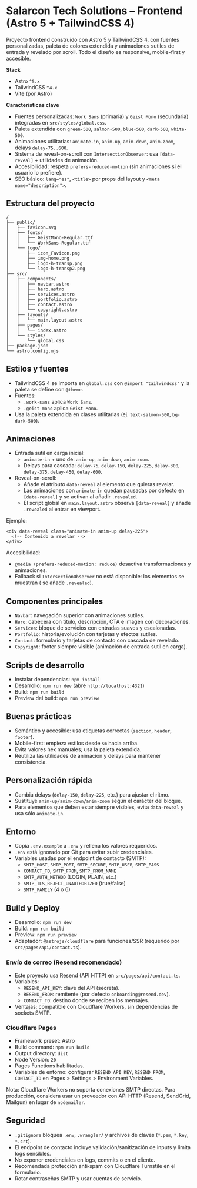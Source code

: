 # Salarcon Tech Solutions – Frontend (Astro 5 + TailwindCSS 4)

Proyecto frontend construido con Astro 5 y TailwindCSS 4, con fuentes personalizadas, paleta de colores extendida y animaciones sutiles de entrada y revelado por scroll. Todo el diseño es responsive, mobile-first y accesible.

**Stack**
- Astro `^5.x`
- TailwindCSS `^4.x`
- Vite (por Astro)

**Características clave**
- Fuentes personalizadas: `Work Sans` (primaria) y `Geist Mono` (secundaria) integradas en `src/styles/global.css`.
- Paleta extendida con `green-500`, `salmon-500`, `blue-500`, `dark-500`, `white-500`.
- Animaciones utilitarias: `animate-in`, `anim-up`, `anim-down`, `anim-zoom`, delays `delay-75..600`.
- Sistema de reveal-on-scroll con `IntersectionObserver`: usa `[data-reveal]` + utilidades de animación.
- Accesibilidad: respeta `prefers-reduced-motion` (sin animaciones si el usuario lo prefiere). 
- SEO básico: `lang="es"`, `<title>` por props del layout y `<meta name="description">`.

## Estructura del proyecto

```text
/
├── public/
│   ├── favicon.svg
│   ├── fonts/
│   │   ├── GeistMono-Regular.ttf
│   │   └── WorkSans-Regular.ttf
│   └── logo/
│       ├── icon_Favicon.png
│       ├── img-home.png
│       ├── logo-h-transp.png
│       └── logo-h-transp2.png
├── src/
│   ├── components/
│   │   ├── navbar.astro
│   │   ├── hero.astro
│   │   ├── services.astro
│   │   ├── portfolio.astro
│   │   ├── contact.astro
│   │   └── copyright.astro
│   ├── layouts/
│   │   └── main.layout.astro
│   ├── pages/
│   │   └── index.astro
│   └── styles/
│       └── global.css
├── package.json
└── astro.config.mjs
```

## Estilos y fuentes

- TailwindCSS 4 se importa en `global.css` con `@import "tailwindcss"` y la paleta se define con `@theme`.
- Fuentes:
  - `.work-sans` aplica `Work Sans`.
  - `.geist-mono` aplica `Geist Mono`.
- Usa la paleta extendida en clases utilitarias (ej. `text-salmon-500`, `bg-dark-500`).

## Animaciones

- Entrada sutil en carga inicial:
  - `animate-in` + uno de: `anim-up`, `anim-down`, `anim-zoom`.
  - Delays para cascada: `delay-75`, `delay-150`, `delay-225`, `delay-300`, `delay-375`, `delay-450`, `delay-600`.
- Reveal-on-scroll:
  - Añade el atributo `data-reveal` al elemento que quieras revelar.
  - Las animaciones con `animate-in` quedan pausadas por defecto en `[data-reveal]` y se activan al añadir `.revealed`.
  - El script global en `main.layout.astro` observa `[data-reveal]` y añade `.revealed` al entrar en viewport.

Ejemplo:

```astro
<div data-reveal class="animate-in anim-up delay-225">
  <!-- Contenido a revelar -->
</div>
```

Accesibilidad:
- `@media (prefers-reduced-motion: reduce)` desactiva transformaciones y animaciones.
- Fallback si `IntersectionObserver` no está disponible: los elementos se muestran (
  se añade `.revealed`).

## Componentes principales

- `Navbar`: navegación superior con animaciones sutiles.
- `Hero`: cabecera con título, descripción, CTA e imagen con decoraciones.
- `Services`: bloque de servicios con entradas suaves y escalonadas.
- `Portfolio`: historia/evolución con tarjetas y efectos sutiles.
- `Contact`: formulario y tarjetas de contacto con cascada de revelado.
- `Copyright`: footer siempre visible (animación de entrada sutil en carga).

## Scripts de desarrollo

- Instalar dependencias: `npm install`
- Desarrollo: `npm run dev` (abre `http://localhost:4321`)
- Build: `npm run build`
- Preview del build: `npm run preview`

## Buenas prácticas

- Semántico y accesible: usa etiquetas correctas (`section`, `header`, `footer`).
- Mobile-first: empieza estilos desde `sm` hacia arriba.
- Evita valores hex manuales; usa la paleta extendida.
- Reutiliza las utilidades de animación y delays para mantener consistencia.

## Personalización rápida

- Cambia delays (`delay-150`, `delay-225`, etc.) para ajustar el ritmo.
- Sustituye `anim-up/anim-down/anim-zoom` según el carácter del bloque.
- Para elementos que deben estar siempre visibles, evita `data-reveal` y usa sólo `animate-in`.

## Entorno

- Copia `.env.example` a `.env` y rellena los valores requeridos.
- `.env` está ignorado por Git para evitar subir credenciales.
- Variables usadas por el endpoint de contacto (SMTP):
  - `SMTP_HOST`, `SMTP_PORT`, `SMTP_SECURE`, `SMTP_USER`, `SMTP_PASS`
  - `CONTACT_TO`, `SMTP_FROM`, `SMTP_FROM_NAME`
  - `SMTP_AUTH_METHOD` (LOGIN, PLAIN, etc.)
  - `SMTP_TLS_REJECT_UNAUTHORIZED` (true/false)
  - `SMTP_FAMILY` (4 o 6)

## Build y Deploy

- Desarrollo: `npm run dev`
- Build: `npm run build`
- Preview: `npm run preview`
- Adaptador: `@astrojs/cloudflare` para funciones/SSR (requerido por `src/pages/api/contact.ts`).

### Envío de correo (Resend recomendado)
- Este proyecto usa Resend (API HTTP) en `src/pages/api/contact.ts`.
- Variables:
  - `RESEND_API_KEY`: clave del API (secreta).
  - `RESEND_FROM`: remitente (por defecto `onboarding@resend.dev`).
  - `CONTACT_TO`: destino donde se reciben los mensajes.
- Ventajas: compatible con Cloudflare Workers, sin dependencias de sockets SMTP.

### Cloudflare Pages
- Framework preset: Astro
- Build command: `npm run build`
- Output directory: `dist`
- Node Version: `20`
- Pages Functions habilitadas.
- Variables de entorno: configurar `RESEND_API_KEY`, `RESEND_FROM`, `CONTACT_TO` en Pages > Settings > Environment Variables.

Nota: Cloudflare Workers no soporta conexiones SMTP directas. Para producción, considera usar un proveedor con API HTTP (Resend, SendGrid, Mailgun) en lugar de `nodemailer`.

## Seguridad

- `.gitignore` bloquea `.env`, `.wrangler/` y archivos de claves (`*.pem`, `*.key`, `*.crt`).
- El endpoint de contacto incluye validación/sanitización de inputs y limita logs sensibles.
- No exponer credenciales en logs, commits o en el cliente.
- Recomendada protección anti‑spam con Cloudflare Turnstile en el formulario.
- Rotar contraseñas SMTP y usar cuentas de servicio.
